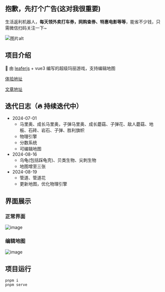 ## 抱歉，先打个广告(这对我很重要)

生活返利机器人，**每天领外卖打车券，网购查券、特惠电影等等**，能省不少钱，只需微信扫码关注一下~

![图片alt](https://github.com/user-attachments/assets/ebc290c2-0b8f-4675-a9e0-d317bc4333f1 "图片title")

## 项目介绍

🍄 由 [leaferjs](https://www.leaferjs.com/ui/) + vue3 编写的超级玛丽游戏，支持编辑地图

[体验地址](https://hhzzcc.github.io/super-mario/dist/index.html#/)

[文章地址](https://juejin.cn/post/7392116075674828827)

## 迭代日志（🔥 持续迭代中）

- 2024-07-01
  - 马里奥、成长马里奥，子弹马里奥、成长蘑菇、子弹花、敌人蘑菇、地板、石砖、岩石、子弹、胜利旗帜
  - 物理引擎
  - 分数系统
  - 可编辑地图
- 2024-08-16
  - 乌龟(包括踩龟壳)、贝类生物、尖刺生物
  - 地图增至三张
- 2024-08-19
  - 管道、管道花
  - 更新地图，优化物理引擎

## 界面展示

### 正常界面

![image](https://github.com/user-attachments/assets/0687ea83-9e7e-49f3-ba62-25f8219c27e3)


### 编辑地图

![image](https://github.com/user-attachments/assets/a3217aef-5040-40a3-b8fd-0d7dbc578a9e)


## 项目运行

```
pnpm i
pnpm serve
```
